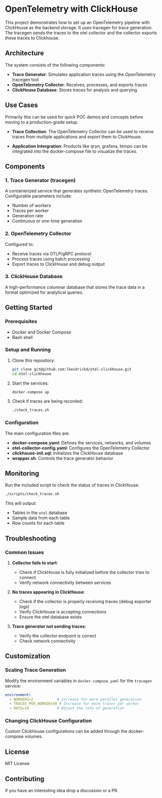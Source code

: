 # OpenTelemetry with ClickHouse

This project demonstrates how to set up an OpenTelemetry pipeline with ClickHouse as the backend storage. It uses tracegen for trace generation. The tracegen sends the traces to the otel collector and the collector exports these traces to Clickhouse.

## Architecture

The system consists of the following components:

- **Trace Generator**: Simulates application traces using the OpenTelemetry tracegen tool
- **OpenTelemetry Collector**: Receives, processes, and exports traces
- **ClickHouse Database**: Stores traces for analysis and querying

## Use Cases

Primarily this can be used for quick POC demos and concepts before moving to a production-grade setup.

- **Trace Collection**: The OpenTelemetry Collector can be used to receive traces from multiple applications and export them to ClickHouse.

- **Application Intergration**: Products like qryn, grafana, tempo can be integrated into the docker-compose file to visualize the traces.

## Components

### 1. Trace Generator (tracegen)

A containerized service that generates synthetic OpenTelemetry traces. Configurable parameters include:
- Number of workers
- Traces per worker
- Generation rate
- Continuous or one-time generation

### 2. OpenTelemetry Collector

Configured to:
- Receive traces via OTLP/gRPC protocol
- Process traces using batch processing
- Export traces to ClickHouse and debug output

### 3. ClickHouse Database

A high-performance columnar database that stores the trace data in a format optimized for analytical queries.

## Getting Started

### Prerequisites

- Docker and Docker Compose
- Bash shell

### Setup and Running

1. Clone this repository:
   ```bash
   git clone git@github.com:lkendrickd/otel-clickhouse.git
   cd otel-clickhouse
   ```

2. Start the services:
   ```bash
   docker-compose up
   ```

3. Check if traces are being recorded:
   ```bash
   ./check_traces.sh
   ```

### Configuration

The main configuration files are:

- **docker-compose.yaml**: Defines the services, networks, and volumes
- **otel-collector-config.yaml**: Configures the OpenTelemetry Collector
- **clickhouse-init.sql**: Initializes the ClickHouse database
- **wrapper.sh**: Controls the trace generator behavior

## Monitoring

Run the included script to check the status of traces in ClickHouse:

```bash
./scripts/check_traces.sh
```

This will output:
- Tables in the `otel` database
- Sample data from each table
- Row counts for each table

## Troubleshooting

### Common Issues

1. **Collector fails to start**:
   - Check if ClickHouse is fully initialized before the collector tries to connect
   - Verify network connectivity between services

2. **No traces appearing in ClickHouse**:
   - Check if the collector is properly receiving traces (debug exporter logs)
   - Verify ClickHouse is accepting connections
   - Ensure the otel database exists

3. **Trace generator not sending traces**:
   - Verify the collector endpoint is correct
   - Check network connectivity

## Customization

### Scaling Trace Generation

Modify the environment variables in `docker-compose.yaml` for the `tracegen` service:

```yaml
environment:
  - WORKERS=2           # Increase for more parallel generation
  - TRACES_PER_WORKER=50 # Increase for more traces per worker
  - RATE=10             # Adjust the rate of generation
```

### Changing ClickHouse Configuration

Custom ClickHouse configurations can be added through the docker-compose volumes.

## License

MIT License

## Contributing

If you have an interesting idea drop a discussion or a PR.